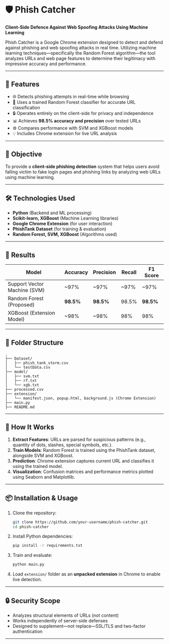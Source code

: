 # 🛡️ Phish Catcher

**Client-Side Defence Against Web Spoofing Attacks Using Machine Learning**

Phish Catcher is a Google Chrome extension designed to detect and defend against phishing and web spoofing attacks in real time. Utilizing machine learning techniques—specifically the Random Forest algorithm—the tool analyzes URLs and web page features to determine their legitimacy with impressive accuracy and performance.

---

## 📌 Features

* 🌐 Detects phishing attempts in real-time while browsing
* 🧠 Uses a trained Random Forest classifier for accurate URL classification
* 🔒 Operates entirely on the client-side for privacy and independence
* 📊 Achieves **98.5% accuracy and precision** over tested URLs
* ⚙️ Compares performance with SVM and XGBoost models
* 💡 Includes Chrome extension for live URL analysis

---

## 🎯 Objective

To provide a **client-side phishing detection** system that helps users avoid falling victim to fake login pages and phishing links by analyzing web URLs using machine learning.

---

## 🛠️ Technologies Used

* **Python** (Backend and ML processing)
* **Scikit-learn, XGBoost** (Machine Learning libraries)
* **Google Chrome Extension** (for user interaction)
* **PhishTank Dataset** (for training & evaluation)
* **Random Forest, SVM, XGBoost** (Algorithms used)

---

## 🧪 Results

| Model                        | Accuracy  | Precision | Recall | F1 Score  |
| ---------------------------- | --------- | --------- | ------ | --------- |
| Support Vector Machine (SVM) | \~97%     | \~97%     | \~97%  | \~97%     |
| Random Forest (Proposed)     | **98.5%** | **98.5%** | 98.5%  | **98.5%** |
| XGBoost (Extension Model)    | \~98%     | \~98%     | 98%    | 98%       |

---

## 📂 Folder Structure

```
.
├── Dataset/
│   ├── phish_tank_storm.csv
│   └── testData.csv
├── model/
│   ├── svm.txt
│   ├── rf.txt
│   └── xgb.txt
├── processed.csv
├── extension/
│   └── manifest.json, popup.html, background.js (Chrome Extension)
├── main.py
├── README.md
```

---

## 🚀 How It Works

1. **Extract Features**: URLs are parsed for suspicious patterns (e.g., quantity of dots, slashes, special symbols, etc.).
2. **Train Models**: Random Forest is trained using the PhishTank dataset, alongside SVM and XGBoost.
3. **Prediction**: Chrome extension captures current URL and classifies it using the trained model.
4. **Visualization**: Confusion matrices and performance metrics plotted using Seaborn and Matplotlib.

---

## 📦 Installation & Usage

1. Clone the repository:

   ```bash
   git clone https://github.com/your-username/phish-catcher.git
   cd phish-catcher
   ```

2. Install Python dependencies:

   ```bash
   pip install -r requirements.txt
   ```

3. Train and evaluate:

   ```bash
   python main.py
   ```

4. Load `extension/` folder as an **unpacked extension** in Chrome to enable live detection.

---

## 🔒 Security Scope

* Analyzes structural elements of URLs (not content)
* Works independently of server-side defenses
* Designed to supplement—not replace—SSL/TLS and two-factor authentication

---

